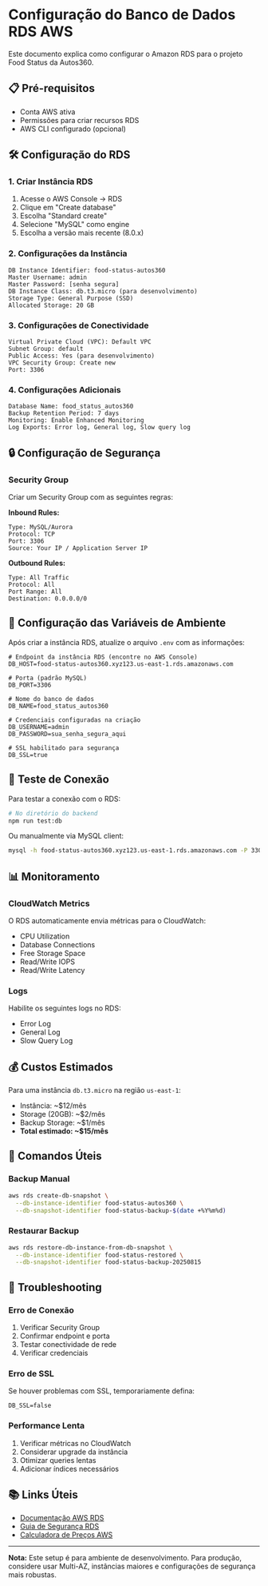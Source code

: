 # Configuração do Banco de Dados RDS AWS

Este documento explica como configurar o Amazon RDS para o projeto Food Status da Autos360.

## 📋 Pré-requisitos

- Conta AWS ativa
- Permissões para criar recursos RDS
- AWS CLI configurado (opcional)

## 🛠️ Configuração do RDS

### 1. Criar Instância RDS

1. Acesse o AWS Console → RDS
2. Clique em "Create database"
3. Escolha "Standard create"
4. Selecione "MySQL" como engine
5. Escolha a versão mais recente (8.0.x)

### 2. Configurações da Instância

```
DB Instance Identifier: food-status-autos360
Master Username: admin
Master Password: [senha segura]
DB Instance Class: db.t3.micro (para desenvolvimento)
Storage Type: General Purpose (SSD)
Allocated Storage: 20 GB
```

### 3. Configurações de Conectividade

```
Virtual Private Cloud (VPC): Default VPC
Subnet Group: default
Public Access: Yes (para desenvolvimento)
VPC Security Group: Create new
Port: 3306
```

### 4. Configurações Adicionais

```
Database Name: food_status_autos360
Backup Retention Period: 7 days
Monitoring: Enable Enhanced Monitoring
Log Exports: Error log, General log, Slow query log
```

## 🔒 Configuração de Segurança

### Security Group

Criar um Security Group com as seguintes regras:

**Inbound Rules:**
```
Type: MySQL/Aurora
Protocol: TCP
Port: 3306
Source: Your IP / Application Server IP
```

**Outbound Rules:**
```
Type: All Traffic
Protocol: All
Port Range: All
Destination: 0.0.0.0/0
```

## 📝 Configuração das Variáveis de Ambiente

Após criar a instância RDS, atualize o arquivo `.env` com as informações:

```env
# Endpoint da instância RDS (encontre no AWS Console)
DB_HOST=food-status-autos360.xyz123.us-east-1.rds.amazonaws.com

# Porta (padrão MySQL)
DB_PORT=3306

# Nome do banco de dados
DB_NAME=food_status_autos360

# Credenciais configuradas na criação
DB_USERNAME=admin
DB_PASSWORD=sua_senha_segura_aqui

# SSL habilitado para segurança
DB_SSL=true
```

## 🧪 Teste de Conexão

Para testar a conexão com o RDS:

```bash
# No diretório do backend
npm run test:db
```

Ou manualmente via MySQL client:

```bash
mysql -h food-status-autos360.xyz123.us-east-1.rds.amazonaws.com -P 3306 -u admin -p food_status_autos360
```

## 📊 Monitoramento

### CloudWatch Metrics

O RDS automaticamente envia métricas para o CloudWatch:

- CPU Utilization
- Database Connections
- Free Storage Space
- Read/Write IOPS
- Read/Write Latency

### Logs

Habilite os seguintes logs no RDS:
- Error Log
- General Log  
- Slow Query Log

## 💰 Custos Estimados

Para uma instância `db.t3.micro` na região `us-east-1`:

- Instância: ~$12/mês
- Storage (20GB): ~$2/mês
- Backup Storage: ~$1/mês
- **Total estimado: ~$15/mês**

## 🔧 Comandos Úteis

### Backup Manual
```bash
aws rds create-db-snapshot \
  --db-instance-identifier food-status-autos360 \
  --db-snapshot-identifier food-status-backup-$(date +%Y%m%d)
```

### Restaurar Backup
```bash
aws rds restore-db-instance-from-db-snapshot \
  --db-instance-identifier food-status-restored \
  --db-snapshot-identifier food-status-backup-20250815
```

## 🚨 Troubleshooting

### Erro de Conexão
1. Verificar Security Group
2. Confirmar endpoint e porta
3. Testar conectividade de rede
4. Verificar credenciais

### Erro de SSL
Se houver problemas com SSL, temporariamente defina:
```env
DB_SSL=false
```

### Performance Lenta
1. Verificar métricas no CloudWatch
2. Considerar upgrade da instância
3. Otimizar queries lentas
4. Adicionar índices necessários

## 📚 Links Úteis

- [Documentação AWS RDS](https://docs.aws.amazon.com/rds/)
- [Guia de Segurança RDS](https://docs.aws.amazon.com/rds/latest/userguide/UsingWithRDS.html)
- [Calculadora de Preços AWS](https://calculator.aws/)

---

**Nota:** Este setup é para ambiente de desenvolvimento. Para produção, considere usar Multi-AZ, instâncias maiores e configurações de segurança mais robustas.
